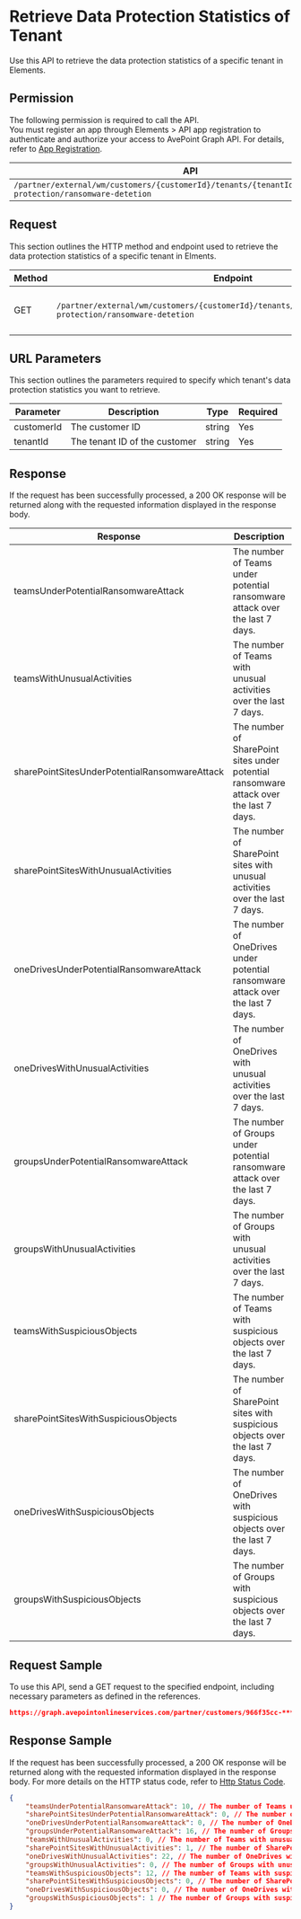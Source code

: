 # Retrieve Data Protection Statistics of Tenant

Use this API to retrieve the data protection statistics of a specific tenant in Elements.  

## Permission  

The following permission is required to call the API.  
You must register an app through Elements > API app registration to authenticate and authorize your access to AvePoint Graph API. For details, refer to [App Registration](../register-app.md).

| API | Permission |
|-----------|-----------|
| `/partner/external/wm/customers/{customerId}/tenants/{tenantId}/overview/data-protection/ransomware-detetion` | elements.wm.read.all |  


## Request

This section outlines the HTTP method and endpoint used to retrieve the data protection statistics of a specific tenant in Elments.

| Method | Endpoint | Description |
|-----------|-----------|-----------|
|GET|`/partner/external/wm/customers/{customerId}/tenants/{tenantId}/overview/data-protection/ransomware-detetion`|Retrieves the data protection statistics.|

## URL Parameters

This section outlines the parameters required to specify which tenant's data protection statistics you want to retrieve.

| Parameter | Description | Type | Required |
| --- | --- | --- | --- |
| customerId | The customer ID | string | Yes |
| tenantId | The tenant ID of the customer | string | Yes |


## Response

If the request has been successfully processed, a 200 OK response will be returned along with the requested information displayed in the response body.

| Response | Description | Type |
| --- | --- | --- |
| teamsUnderPotentialRansomwareAttack | The number of Teams under potential ransomware attack over the last 7 days. | integer |
| teamsWithUnusualActivities | The number of Teams with unusual activities over the last 7 days. | integer |
| sharePointSitesUnderPotentialRansomwareAttack | The number of SharePoint sites under potential ransomware attack over the last 7 days.  | integer |
| sharePointSitesWithUnusualActivities | The number of SharePoint sites with unusual activities over the last 7 days. | integer |
| oneDrivesUnderPotentialRansomwareAttack | The number of OneDrives under potential ransomware attack over the last 7 days. | integer |
| oneDrivesWithUnusualActivities | The number of OneDrives with unusual activities over the last 7 days. | integer |
| groupsUnderPotentialRansomwareAttack | The number of Groups under potential ransomware attack over the last 7 days. | integer |
| groupsWithUnusualActivities | The number of Groups with unusual activities over the last 7 days. | integer |
| teamsWithSuspiciousObjects | The number of Teams with suspicious objects over the last 7 days. | integer |
| sharePointSitesWithSuspiciousObjects | The number of SharePoint sites with suspicious objects over the last 7 days. | integer |
| oneDrivesWithSuspiciousObjects | The number of OneDrives with suspicious objects over the last 7 days. | integer |
| groupsWithSuspiciousObjects | The number of Groups with suspicious objects over the last 7 days. | integer |


## Request Sample

To use this API, send a GET request to the specified endpoint, including necessary parameters as defined in the references.

```json
https://graph.avepointonlineservices.com/partner/customers/966f35cc-****-4070-****-25cd****2a07/tenants/0c7715b3-****-4c4c-****-f363****acec/overview/data-protection/ransomware-detetion
```

## Response Sample

If the request has been successfully processed, a 200 OK response will be returned along with the requested information displayed in the response body. For more details on the HTTP status code, refer to [Http Status Code](../Use-AvePoint-Graph-API.md#http-status-code).

```json 
{
    "teamsUnderPotentialRansomwareAttack": 10, // The number of Teams under potential ransomware attack over the last 7 days
    "sharePointSitesUnderPotentialRansomwareAttack": 0, // The number of SharePoint sites under potential ransomware attack over the last 7 days
    "oneDrivesUnderPotentialRansomwareAttack": 0, // The number of OneDrives under potential ransomware attack over the last 7 days
    "groupsUnderPotentialRansomwareAttack": 16, // The number of Groups under potential ransomware attack over the last 7 days
    "teamsWithUnusualActivities": 0, // The number of Teams with unusual activities over the last 7 days
    "sharePointSitesWithUnusualActivities": 1, // The number of SharePoint sites with unusual activities over the last 7 days
    "oneDrivesWithUnusualActivities": 22, // The number of OneDrives with unusual activities over the last 7 days
    "groupsWithUnusualActivities": 0, // The number of Groups with unusual activities over the last 7 days
    "teamsWithSuspiciousObjects": 12, // The number of Teams with suspicious objects over the last 7 days
    "sharePointSitesWithSuspiciousObjects": 0, // The number of SharePoint sites with suspicious objects over the last 7 days
    "oneDrivesWithSuspiciousObjects": 0, // The number of OneDrives with suspicious objects over the last 7 days
    "groupsWithSuspiciousObjects": 1 // The number of Groups with suspicious objects over the last 7 days
}